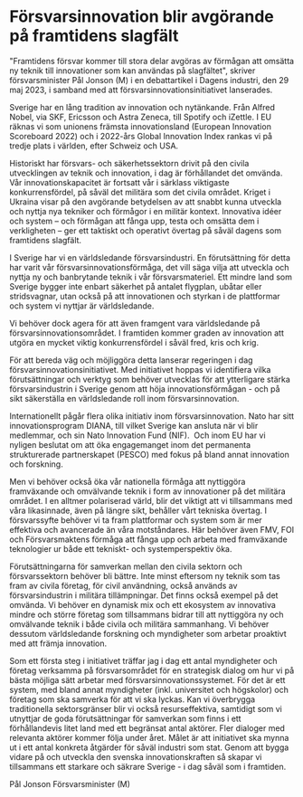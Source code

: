 # Försvarsinnovation blir avgörande på framtidens slagfält

"Framtidens försvar kommer till stora delar avgöras av förmågan att omsätta ny teknik till innovationer som kan användas på slagfältet", skriver försvarsminister Pål Jonson (M) i en debattartikel i Dagens industri, den 29 maj 2023, i samband med att försvarsinnovationsinitiativet lanserades.

Sverige har en lång tradition av innovation och nytänkande. Från Alfred Nobel, via SKF, Ericsson och Astra Zeneca, till Spotify och iZettle. I EU räknas vi som unionens främsta innovationsland (European Innovation Scoreboard 2022) och i 2022-års Global Innovation Index rankas vi på tredje plats i världen, efter Schweiz och USA.

Historiskt har försvars- och säkerhetssektorn drivit på den civila utvecklingen av teknik och innovation, i dag är förhållandet det omvända. Vår innovationskapacitet är fortsatt vår i särklass viktigaste konkurrensfördel, på såväl det militära som det civila området. Kriget i Ukraina visar på den avgörande betydelsen av att snabbt kunna utveckla och nyttja nya tekniker och förmågor i en militär kontext. Innovativa idéer och system – och förmågan att fånga upp, testa och omsätta dem i verkligheten – ger ett taktiskt och operativt övertag på såväl dagens som framtidens slagfält.

I Sverige har vi en världsledande försvarsindustri. En förutsättning för detta har varit vår försvarsinnovationsförmåga, det vill säga vilja att utveckla och nyttja ny och banbrytande teknik i vår försvarsmateriel. Ett mindre land som Sverige bygger inte enbart säkerhet på antalet flygplan, ubåtar eller stridsvagnar, utan också på att innovationen och styrkan i de plattformar och system vi nyttjar är världsledande.

Vi behöver dock agera för att även framgent vara världsledande på försvarsinnovationsområdet. I framtiden kommer graden av innovation att utgöra en mycket viktig konkurrensfördel i såväl fred, kris och krig.

För att bereda väg och möjliggöra detta lanserar regeringen i dag försvarsinnovationsinitiativet. Med initiativet hoppas vi identifiera vilka förutsättningar och verktyg som behöver utvecklas för att ytterligare stärka försvarsindustrin i Sverige genom att höja innovationsförmågan - och på sikt säkerställa en världsledande roll inom försvarsinnovation.

Internationellt pågår flera olika initiativ inom försvarsinnovation. Nato har sitt innovationsprogram DIANA, till vilket Sverige kan ansluta när vi blir medlemmar, och sin Nato Innovation Fund (NIF).  Och inom EU har vi nyligen beslutat om att öka engagemanget inom det permanenta strukturerade partnerskapet (PESCO) med fokus på bland annat innovation och forskning.

Men vi behöver också öka vår nationella förmåga att nyttiggöra framväxande och omvälvande teknik i form av innovationer på det militära området. I en alltmer polariserad värld, blir det viktigt att vi tillsammans med våra likasinnade, även på längre sikt, behåller vårt tekniska övertag. I försvarssyfte behöver vi ta fram plattformar och system som är mer effektiva och avancerade än våra motståndares. Här behöver även FMV, FOI och Försvarsmaktens förmåga att fånga upp och arbeta med framväxande teknologier ur både ett tekniskt- och systemperspektiv öka.

Förutsättningarna för samverkan mellan den civila sektorn och försvarssektorn behöver bli bättre. Inte minst eftersom ny teknik som tas fram av civila företag, för civil användning, också används av försvarsindustrin i militära tillämpningar. Det finns också exempel på det omvända. Vi behöver en dynamisk mix och ett ekosystem av innovativa mindre och större företag som tillsammans bidrar till att nyttiggöra ny och omvälvande teknik i både civila och militära sammanhang. Vi behöver dessutom världsledande forskning och myndigheter som arbetar proaktivt med att främja innovation.

Som ett första steg i initiativet träffar jag i dag ett antal myndigheter och företag verksamma på försvarsområdet för en strategisk dialog om hur vi på bästa möjliga sätt arbetar med försvarsinnovationssystemet. För det är ett system, med bland annat myndigheter (inkl. universitet och högskolor) och företag som ska samverka för att vi ska lyckas. Kan vi överbrygga traditionella sektorsgränser blir vi också resurseffektiva, samtidigt som vi utnyttjar de goda förutsättningar för samverkan som finns i ett förhållandevis litet land med ett begränsat antal aktörer. Fler dialoger med relevanta aktörer kommer följa under året. Målet är att initiativet ska mynna ut i ett antal konkreta åtgärder för såväl industri som stat. Genom att bygga vidare på och utveckla den svenska innovationskraften så skapar vi tillsammans ett starkare och säkrare Sverige - i dag såväl som i framtiden.

Pål Jonson Försvarsminister (M)

